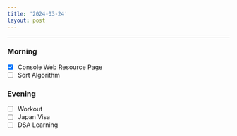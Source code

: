 ```yaml
---
title: '2024-03-24'
layout: post
---
```


---

### Morning

- [x] Console Web Resource Page
- [ ] Sort Algorithm

### Evening

- [ ] Workout
- [ ] Japan Visa
- [ ] DSA Learning
